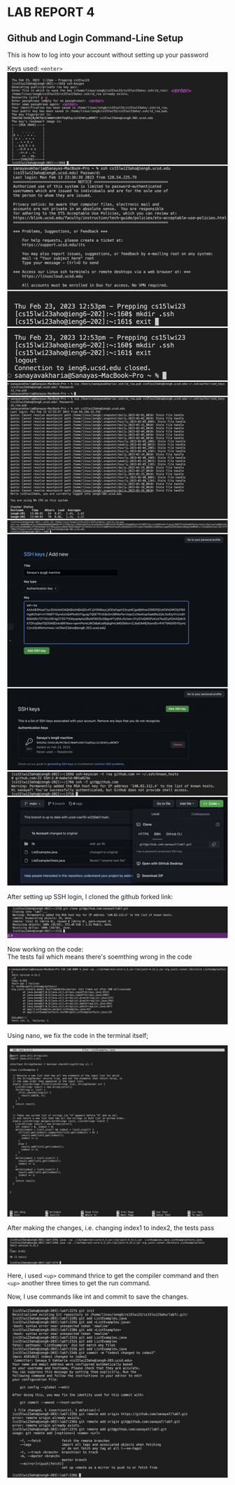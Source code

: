 # LAB REPORT 4
## Github and Login Command-Line Setup

This is how to log into your account without setting up your password

Keys used: `<enter>`
![Image](final.png)
![Image](login.png)
![Image](mkdir.png)
![Image](logout.png)
![Image](scp.png)
![Image](final_pq.png)
![Image](key.png)
![Image](keygit.png)
![Image](sshkey.png)
![Image](t.png)
![Image](sshlink.png)

After setting up SSH login, I cloned the github forked link:

![Image](clone.png)

Now working on the code: \
The tests fail which means there's soemthing wrong in the code

![Image](failed.png)

Using nano, we fix the code in the terminal itself;

![Image](nano.png)

After making the changes, i.e. changing index1 to index2, the tests pass

![Image](pass.png)

Here, i used `<up>` command thrice to get the compiler command and then `<up>` another three times to get the run command. 

Now, I use commands like int and commit to save the changes.

![Image](last.png)

